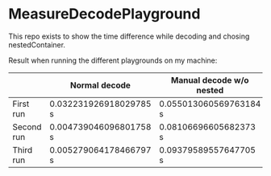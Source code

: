 # MeasureDecodePlayground
This repo exists to show the time difference while decoding and chosing nestedContainer.

Result when running the different playgrounds on my machine:

|            | Normal decode          | Manual decode w/o nested | Manual decode w nested |
|------------|------------------------|--------------------------|------------------------|
| First run  | 0.032231926918029785 s | 0.055013060569763184 s   | 0.11816096305847168 s  |
| Second run | 0.004739046096801758 s | 0.08106696605682373 s    | 0.08557593822479248 s  |
| Third run  | 0.005279064178466797 s | 0.09379589557647705 s    | 0.08145391941070557 s  |